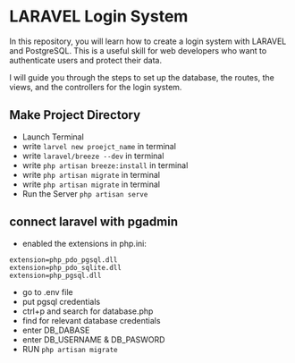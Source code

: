 # LARAVEL Login System
In this repository, you will learn how to create a login system with LARAVEL and PostgreSQL. This is a useful skill for web developers who want to authenticate users and protect their data.

I will guide you through the steps to set up the database, the routes, the views, and the controllers for the login system.

## Make Project Directory
- Launch Terminal
- write `larvel new proejct_name` in terminal
- write `laravel/breeze --dev` in terminal
- write `php artisan breeze:install` in terminal
- write `php artisan migrate` in terminal
- write `php artisan migrate` in terminal
- Run the Server `php artisan serve`

## connect laravel with pgadmin
- enabled the extensions in php.ini:

```
extension=php_pdo_pgsql.dll
extension=php_pdo_sqlite.dll
extension=php_pgsql.dll
```

- go to .env file
- put pgsql credentials
- ctrl+p and search for database.php
- find for relevant database credentials
- enter DB_DABASE
- enter DB_USERNAME & DB_PASWORD
- RUN `php artisan migrate`
